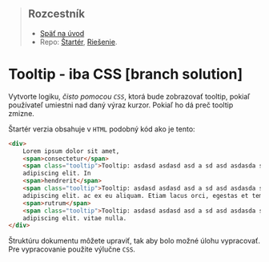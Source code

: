 > ## Rozcestník
> - [Späť na úvod](../../README.md)
> - Repo: [Štartér](/../../tree/main/css/tooltip-css), [Riešenie](/../../tree/solution/css/tooltip-css).

# Tooltip - iba CSS [branch solution]

Vytvorte logiku, _čisto pomocou `CSS`_, ktorá bude zobrazovať tooltip, pokiaľ používateľ umiestni nad daný výraz kurzor.
Pokiaľ ho dá preč tooltip zmizne.

Štartér verzia obsahuje v `HTML` podobný kód ako je tento:
```html
<div>
    Lorem ipsum dolor sit amet, 
    <span>consectetur</span>
    <span class="tooltip">Tooltip: asdasd asdasd asd a sd asd asdasda sda</span> 
    adipiscing elit. In 
    <span>hendrerit</span>
    <span class="tooltip">Tooltip: asdasd asdasd asd a sd asd asdasda sda</span> 
    adipiscing elit. ac ex eu aliquam. Etiam lacus orci, egestas et tempor at, 
    <span>rutrum</span>
    <span class="tooltip">Tooltip: asdasd asdasd asd a sd asd asdasda sda</span> 
    adipiscing elit. vitae nulla.
</div>
```

Štruktúru dokumentu môžete upraviť, tak aby bolo možné úlohu vypracovať. Pre vypracovanie použite výlučne `CSS`.